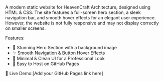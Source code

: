 A modern static website for HeavenCraft Architecture, designed using HTML & CSS. The site features a full-screen hero section, a sleek navigation bar, and smooth hover effects for an elegant user experience. However, the website is not fully responsive and may not display correctly on smaller screens.  

Features:
- 🎨 Stunning Hero Section with a background image  
- ✨ Smooth Navigation & Button Hover Effects
- 📌 Minimal & Clean UI for a Professional Look
- 🚀 Easy to Host on GitHub Pages

🔗 Live Demo:[Add your GitHub Pages link here] 
